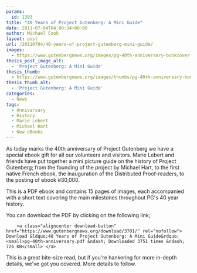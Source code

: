 ```yaml
---
params:
  id: 1393
title: "40 Years of Project Gutenberg: A Mini Guide"
date: 2011-07-04T04:00:34+00:00
author: Michael Cook
layout: post
url: /20110704/40-years-of-project-gutenberg-mini-guide/
images:
  - https://www.gutenbergnews.org/images/pg-40th-anniversary-bookcover.jpg
thesis_post_image_alt:
  - 'Project Gutenberg: A Mini Guide'
thesis_thumb:
  - https://www.gutenbergnews.org/images/thumbs/pg-40th-anniversary-bookcover-thumb.jpg
thesis_thumb_alt:
  - 'Project Gutenberg: A Mini Guide'
categories:
  - News
tags:
  - Anniversary
  - History
  - Marie Lebert
  - Michael Hart
  - New eBooks
---
```

As today marks the 40th anniversary of Project Gutenberg we have a special ebook gift for all our volunteers and visitors. Marie Lebert and friends have put together a mini picture guide on the history of Project Gutenberg; from the founding of the project by Michael Hart, to the first native French ebook, the inauguration of the Distributed Proof-readers, to the posting of ebook #30,000.

This is a PDF ebook and contains 15 pages of images, each accompanied with a short text covering the main milestones throughout PG's 40 year history.

You can download the PDF by clicking on the following link;


		<a class="aligncenter download-button" href="https://www.gutenbergnews.org/download/3701/" rel="nofollow"> Download &ldquo;40 Years of Project Gutenberg: A Mini Guide&rdquo; <small>pg-40th-anniversary.pdf &ndash; Downloaded 3751 times &ndash; 726 KB</small> </a>

This is a great bite-size read, but if you're hankering for more in-depth details, we've got you covered. More details to follow.
